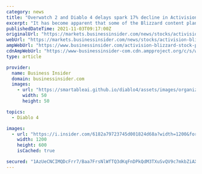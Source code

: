 ```yaml
---
category: news
title: "Overwatch 2 and Diablo 4 delays spark 17% decline in Activision Blizzard stock"
excerpt: "It has become apparent that some of the Blizzard content planned for next year will benefit from more development time to reach its full potential.' ..."
publishedDateTime: 2021-11-03T09:17:00Z
originalUrl: "https://markets.businessinsider.com/news/stocks/activision-blizzard-stock-price-overwatch-2-diablo-4-delayed-3q-2021-11"
webUrl: "https://markets.businessinsider.com/news/stocks/activision-blizzard-stock-price-overwatch-2-diablo-4-delayed-3q-2021-11"
ampWebUrl: "https://www.businessinsider.com/activision-blizzard-stock-price-overwatch-2-diablo-4-delayed-3q-2021-11?amp"
cdnAmpWebUrl: "https://www-businessinsider-com.cdn.ampproject.org/c/s/www.businessinsider.com/activision-blizzard-stock-price-overwatch-2-diablo-4-delayed-3q-2021-11?amp"
type: article

provider:
  name: Business Insider
  domain: businessinsider.com
  images:
    - url: "https://smartableai.github.io/diablo4/assets/images/organizations/businessinsider.com-50x50.jpg"
      width: 50
      height: 50

topics:
  - Diablo 4

images:
  - url: "https://i.insider.com/6182a79723745d001824d68a?width=1200&format=jpeg"
    width: 1200
    height: 600
    isCached: true

secured: "1AzUeCNCIMQDcFrr7/Baa7FrsNlWfTQ3dKqFnDPkQdM3TXuSvQV9c7mkbZiAXBbtt2VAuKtM8XAM3I8UQnFVeoaM9Tmv9a6UyTVWwjII0l0KznjdfptHqzOsjyunKKPz/qZVP994xXh9+kmOrcJrqByInA6iMjOt4wqbhHtwvAACloaQ7vvaRJ0fWat4nXDJPZM9ft2IA6/DHCMWpU5HN0WoCsv4zrv1IeUyinSCC3fygCcF+cTvKQR7sG4RYMTEv1v/rugyTzgpN8E7aYo2b0vBQH3eWU0ZVWFj9ZcA/7H32hHvhkSvVtWLSBFkG38HcWTEfloInbHmgC0V8X3v8BSrrbiQ83yu721y5BsrgtA=;a4dn10Na/RsYISIvcfLAIg=="
---
```


